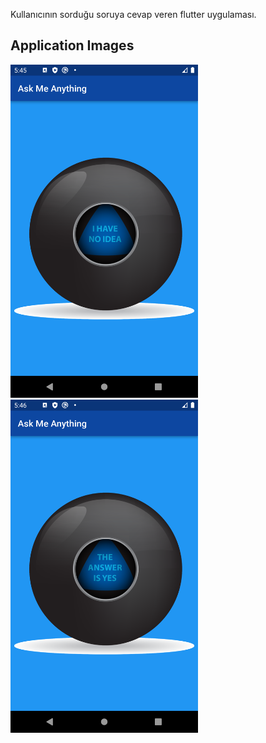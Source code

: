 Kullanıcının sorduğu soruya cevap veren flutter uygulaması.

## Application Images


<img src="images/ball-page-1.png" width="300"> <img src="images/ball-page-2.png" width="300">
